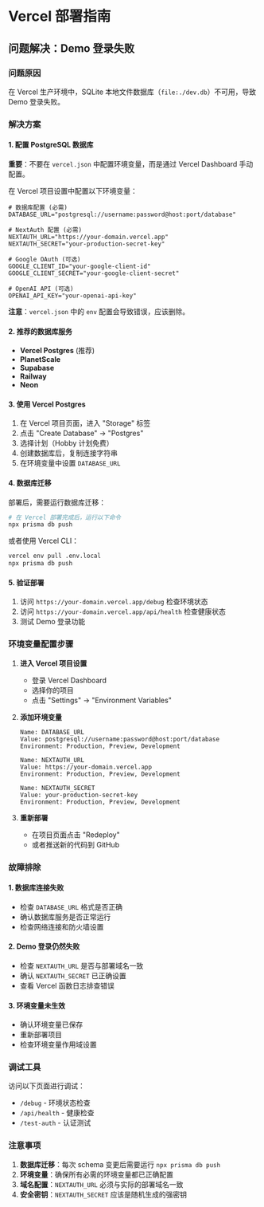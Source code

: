 # Vercel 部署指南

## 问题解决：Demo 登录失败

### 问题原因
在 Vercel 生产环境中，SQLite 本地文件数据库（`file:./dev.db`）不可用，导致 Demo 登录失败。

### 解决方案

#### 1. 配置 PostgreSQL 数据库

**重要**：不要在 `vercel.json` 中配置环境变量，而是通过 Vercel Dashboard 手动配置。

在 Vercel 项目设置中配置以下环境变量：

```env
# 数据库配置 (必需)
DATABASE_URL="postgresql://username:password@host:port/database"

# NextAuth 配置 (必需)
NEXTAUTH_URL="https://your-domain.vercel.app"
NEXTAUTH_SECRET="your-production-secret-key"

# Google OAuth (可选)
GOOGLE_CLIENT_ID="your-google-client-id"
GOOGLE_CLIENT_SECRET="your-google-client-secret"

# OpenAI API (可选)
OPENAI_API_KEY="your-openai-api-key"
```

**注意**：`vercel.json` 中的 `env` 配置会导致错误，应该删除。

#### 2. 推荐的数据库服务

- **Vercel Postgres** (推荐)
- **PlanetScale**
- **Supabase**
- **Railway**
- **Neon**

#### 3. 使用 Vercel Postgres

1. 在 Vercel 项目页面，进入 "Storage" 标签
2. 点击 "Create Database" → "Postgres"
3. 选择计划（Hobby 计划免费）
4. 创建数据库后，复制连接字符串
5. 在环境变量中设置 `DATABASE_URL`

#### 4. 数据库迁移

部署后，需要运行数据库迁移：

```bash
# 在 Vercel 部署完成后，运行以下命令
npx prisma db push
```

或者使用 Vercel CLI：

```bash
vercel env pull .env.local
npx prisma db push
```

#### 5. 验证部署

1. 访问 `https://your-domain.vercel.app/debug` 检查环境状态
2. 访问 `https://your-domain.vercel.app/api/health` 检查健康状态
3. 测试 Demo 登录功能

### 环境变量配置步骤

1. **进入 Vercel 项目设置**
   - 登录 Vercel Dashboard
   - 选择你的项目
   - 点击 "Settings" → "Environment Variables"

2. **添加环境变量**
   ```
   Name: DATABASE_URL
   Value: postgresql://username:password@host:port/database
   Environment: Production, Preview, Development
   ```

   ```
   Name: NEXTAUTH_URL
   Value: https://your-domain.vercel.app
   Environment: Production, Preview, Development
   ```

   ```
   Name: NEXTAUTH_SECRET
   Value: your-production-secret-key
   Environment: Production, Preview, Development
   ```

3. **重新部署**
   - 在项目页面点击 "Redeploy"
   - 或者推送新的代码到 GitHub

### 故障排除

#### 1. 数据库连接失败
- 检查 `DATABASE_URL` 格式是否正确
- 确认数据库服务是否正常运行
- 检查网络连接和防火墙设置

#### 2. Demo 登录仍然失败
- 检查 `NEXTAUTH_URL` 是否与部署域名一致
- 确认 `NEXTAUTH_SECRET` 已正确设置
- 查看 Vercel 函数日志排查错误

#### 3. 环境变量未生效
- 确认环境变量已保存
- 重新部署项目
- 检查环境变量作用域设置

### 调试工具

访问以下页面进行调试：

- `/debug` - 环境状态检查
- `/api/health` - 健康检查
- `/test-auth` - 认证测试

### 注意事项

1. **数据库迁移**：每次 schema 变更后需要运行 `npx prisma db push`
2. **环境变量**：确保所有必需的环境变量都已正确配置
3. **域名配置**：`NEXTAUTH_URL` 必须与实际的部署域名一致
4. **安全密钥**：`NEXTAUTH_SECRET` 应该是随机生成的强密钥
